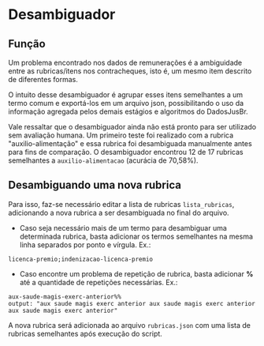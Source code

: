 # Desambiguador

## Função

Um problema encontrado nos dados de remunerações é a ambiguidade entre as rubricas/itens nos contracheques, isto é, um mesmo item descrito de diferentes formas.

O intuito desse desambiguador é agrupar esses itens semelhantes a um termo comum e exportá-los em um arquivo json, possibilitando o uso da informação agregada pelos demais estágios e algoritmos do DadosJusBr.

Vale ressaltar que o desambiguador ainda não está pronto para ser utilizado sem avaliação humana. Um primeiro teste foi realizado com a rubrica "auxilio-alimentação" e essa rubrica foi desambiguada manualmente antes para fins de comparação. O desambiguador encontrou 12 de 17 rubricas semelhantes a `auxilio-alimentacao` (acurácia de 70,58%).

## Desambiguando uma nova rubrica

Para isso, faz-se necessário editar a lista de rubricas `lista_rubricas`, adicionando a nova rubrica a ser desambiguada no final do arquivo.

- Caso seja necessário mais de um termo para desambiguar uma determinada rubrica, basta adicionar os termos semelhantes na mesma linha separados por ponto e vírgula. Ex.:
  
```
licenca-premio;indenizacao-licenca-premio
```

- Caso encontre um problema de repetição de rubrica, basta adicionar **%** até a quantidade de repetições necessárias. Ex.:

```
aux-saude-magis-exerc-anterior%%
output: "aux saude magis exerc anterior aux saude magis exerc anterior aux saude magis exerc anterior"
```

A nova rubrica será adicionada ao arquivo `rubricas.json` com uma lista de rubricas semelhantes após execução do script.
